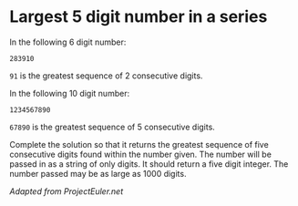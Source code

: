 # Largest 5 digit number in a series

In the following 6 digit number:
```
283910
```
`91` is the greatest sequence of 2 consecutive digits.

In the following 10 digit number:
```
1234567890
```
`67890` is the greatest sequence of 5 consecutive digits.

Complete the solution so that it returns the greatest sequence of five consecutive digits found within the number given. The number will be passed in as a string of only digits. It should return a five digit integer. The number passed may be as large as 1000 digits.

_Adapted from ProjectEuler.net_
